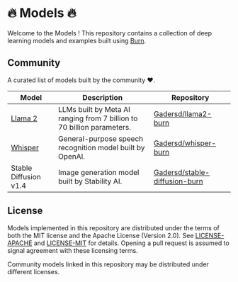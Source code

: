 # 🔥 Models 🔥

Welcome to the Models !
This repository contains a collection of deep learning models and examples built using [Burn](https://github.com/burn-rs/burn).

## Community

A curated list of models built by the community ♥.

| Model | Description | Repository |
|---|---|---|
| [Llama 2](https://arxiv.org/abs/2307.09288) | LLMs built by Meta AI ranging from 7 billion to 70 billion parameters. | [Gadersd/llama2-burn](https://github.com/Gadersd/llama2-burn) |
| [Whisper](https://arxiv.org/abs/2212.04356) | General-purpose speech recognition model built by OpenAI. | [Gadersd/whisper-burn](https://github.com/Gadersd/whisper-burn) |
| Stable Diffusion v1.4 | Image generation model built by Stability AI. | [Gadersd/stable-diffusion-burn](https://github.com/Gadersd/stable-diffusion-burn) |


## License

Models implemented in this repository are distributed under the terms of both the MIT license and the Apache License (Version 2.0).
See [LICENSE-APACHE](./LICENSE-APACHE) and [LICENSE-MIT](./LICENSE-MIT) for details. Opening a pull
request is assumed to signal agreement with these licensing terms.

Community models linked in this repository may be distributed under different licenses.
